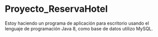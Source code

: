 # Proyecto_ReservaHotel
 Estoy haciendo un programa de aplicación para escritorio usando el lenguaje de programación Java 8, como base de datos utilizo MySQL. 

